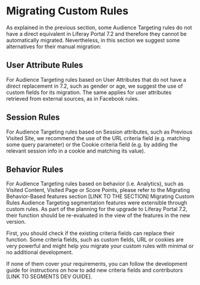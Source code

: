 # Migrating Custom Rules

As explained in the previous section, some Audience Targeting rules do not have a direct equivalent in Liferay Portal 7.2 and therefore they cannot be automatically migrated. Nevertheless, in this section we suggest some alternatives for their manual migration:

## User Attribute Rules

For Audience Targeting rules based on User Attributes that do not have a direct replacement in 7.2, such as gender or age, we suggest the use of custom fields for its migration. The same applies for user attributes retrieved from external sources, as in Facebook rules.

## Session Rules

For Audience Targeting rules based on Session attributes, such as Previous Visited Site, we recommend the use of the URL criteria field (e.g. matching some query parameter) or the Cookie criteria field (e.g. by adding the relevant session info in a cookie and matching its value). 

## Behavior Rules

For Audience Targeting rules based on behavior (i.e. Analytics), such as Visited Content, Visited Page or Score Points, please refer to the Migrating Behavior-Based features section [LINK TO THE SECTION]
Migrating Custom Rules
Audience Targeting segmentation features were extensible through custom rules. As part of the planning for the upgrade to Liferay Portal 7.2, their function should be re-evaluated in the view of the features in the new version. 

First, you should check if the existing criteria fields can replace their function. Some criteria fields, such as custom fields, URL or cookies are very powerful and might help you migrate your custom rules with minimal or no additional development. 

If none of them cover your requirements, you can follow the development guide for instructions on how to add new criteria fields and contributors [LINK TO SEGMENTS DEV GUIDE].
